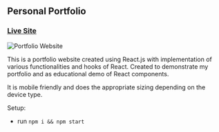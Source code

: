 ## Personal Portfolio

### [Live Site]()

![Portfolio Website](https://i.ibb.co/WgPMpts/image.png)

This is a portfolio website created using React.js with implementation of various functionalities and hooks of React. Created to demonstrate my portfolio and as educational demo of React components.

It is mobile friendly and does the appropriate sizing depending on the device type.

Setup:

- run `npm i && npm start`
